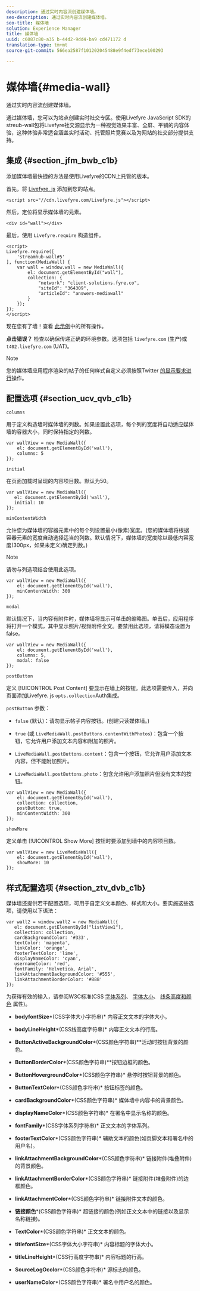 ```yaml
---
description: 通过实时内容流创建媒体墙。
seo-description: 通过实时内容流创建媒体墙。
seo-title: 媒体墙
solution: Experience Manager
title: 媒体墙
uuid: c6087c80-a35 b-44d2-9dd4-ba9 cd471172 d
translation-type: tm+mt
source-git-commit: 566ea2587f101202045488e9f4edf73ece100293

---
```



# 媒体墙{#media-wall}

通过实时内容流创建媒体墙。

通过媒体墙，您可以为站点创建实时社交专区。使用Livefyre JavaScript SDK的streub-wall包将Livefyre社交源显示为一种视觉效果丰富、全屏、平铺的内容体验，这种体验非常适合涵盖实时活动、托管照片竞赛以及为网站的社交部分提供支持。

## 集成 {#section_jfm_bwb_c1b}

添加媒体墙最快捷的方法是使用Livefyre的CDN上托管的版本。

首先，将 [Livefyre. js](https://github.com/Livefyre/Livefyre.js) 添加到您的站点。

```
<script src="//cdn.livefyre.com/Livefyre.js"></script> 
```

然后，定位将显示媒体墙的元素。

```
<div id="wall"></div>
```

最后，使用 `Livefyre.require` 构造组件。

```
<script> 
Livefyre.require([ 
    'streamhub-wall#5' 
], function(MediaWall) {     
    var wall = window.wall = new MediaWall({ 
        el: document.getElementById("wall"), 
        collection: { 
            "network": "client-solutions.fyre.co", 
            "siteId": "364309", 
            "articleId": "answers-mediawall" 
        } 
    }); 
}); 
</script>
```

现在您有了墙！查看 [此示例](https://codepen.io/gobengo/pen/dFwDL)中的所有操作。

**点击错误？** 检查以确保传递正确的环境参数。选项包括 `livefyre.com` (生产)或 `t402.livefyre.com` (UAT)。

>[!NOTE]
>
>您的媒体墙应用程序渲染的帖子的任何样式自定义必须按照Twitter [的显示要求进行](https://dev.twitter.com/terms/display-requirements)操作。

## 配置选项 {#section_ucv_qvb_c1b}

`columns`

用于定义构造墙时媒体墙的列数。如果设置此选项，每个列的宽度将自动适应媒体墙的容器大小，同时保持指定的列数。

```
var wallView = new MediaWall({ 
    el: document.getElementById('wall'), 
    columns: 5 
});
```

`initial`

在页面加载时呈现的内容项目数。默认为50。

```
var wallView = new MediaWall({ 
   el: document.getElementById('wall'), 
   initial: 10 
});
```

`minContentWidth`

允许您为媒体墙的容器元素中的每个列设置最小(像素)宽度。(您的媒体墙将根据容器元素的宽度自动选择适当的列数。默认情况下，媒体墙的宽度除以最低内容宽度(300px，如果未定义)确定列数。)

>[!NOTE]
>
>请勿与列选项结合使用此选项。

```
var wallView = new MediaWall({ 
    el: document.getElementById('wall'), 
    minContentWidth: 300 
});
```

`modal`

默认情况下，当内容有附件时，媒体墙将显示可单击的缩略图。单击后，应用程序将打开一个模式，其中显示照片/视频附件全文。要禁用此选项，请将模态设置为false。

```
var wallView = new MediaWall({ 
    el: document.getElementById('wall'), 
    columns: 5, 
    modal: false 
});
```

`postButton`

定义 [!UICONTROL Post Content] 要显示在墙上的按钮。此选项需要传入，并向页面添加Livefyre. js `opts.collection`Auth集成。

`postButton` 参数：

* `false` (默认)：请勿显示帖子内容按钮。(创建只读媒体墙。)
* `true` (或 `LiveMediaWall.postButtons.contentWithPhotos`)：包含一个按钮，它允许用户添加文本内容和附加的照片。

* `LiveMediaWall.postButtons.content`：包含一个按钮，它允许用户添加文本内容，但不能附加照片。
* `LiveMediaWall.postButtons.photo`：包含允许用户添加照片但没有文本的按钮。

```
var wallView = new MediaWall({ 
    el: document.getElementById('wall'), 
    collection: collection, 
    postButton: true, 
    minContentWidth: 300 
});
```

`showMore`

定义单击 [!UICONTROL Show More] 按钮时要添加到墙中的内容项目数。

```
var wallView = new LiveMediaWall({ 
    el: document.getElementById('wall'), 
    showMore: 10 
});
```

## 样式配置选项 {#section_ztv_dvb_c1b}

媒体墙还提供若干配置选项，可用于自定义文本颜色、样式和大小。要实施这些选项，请使用以下语法：

```
var wall2 = window.wall2 = new MediaWall({ 
   el: document.getElementById("listView1"), 
   collection: collection, 
   cardBackgroundColor: '#333', 
   textColor: 'magenta', 
   linkColor: 'orange', 
   footerTextColor: 'lime', 
   displayNameColor: 'cyan', 
   usernameColor: 'red', 
   fontFamily: 'Helvetica, Arial', 
   linkAttachmentBackgroundColor: '#555', 
   linkAttachmentBorderColor: '#888' 
}); 
```

为获得有效的输入，请参阅W3C标准(CSS [字体系列](https://www.w3.org/TR/CSS2/fonts.html#propdef-font-family)、 [字体大小](https://www.w3.org/TR/CSS2/fonts.html#font-size-props)、 [线条高度和](https://www.w3.org/TR/CSS2/visudet.html#propdef-line-height)[颜色](https://www.w3.org/TR/css3-color/#colorunits) 属性)。

* **bodyfontSize***(CSS字体大小字符串)* 内容正文文本的字体大小。

* **bodyLineHeight***(CSS线高度字符串)* 内容正文文本的行高。

* **ButtonActiveBackgroundColor***(CSS颜色字符串)**活动时按钮背景的颜色。

* **ButtonBorderColor***(CSS颜色字符串)**按钮边框的颜色。

* **ButtonHovergroundColor***(CSS颜色字符串)* 悬停时按钮背景的颜色。

* **ButtonTextColor***(CSS颜色字符串)* 按钮标签的颜色。

* **cardBackgroundColor***(CSS颜色字符串)* 媒体墙中内容卡的背景颜色。

* **displayNameColor***(CSS颜色字符串)* 在署名中显示名称的颜色。

* **fontFamily***(CSS字体系列字符串)* 正文文本的字体系列。

* **footerTextColor***(CSS颜色字符串)* 辅助文本的颜色(如页脚文本和署名中的用户名)。

* **linkAttachmentBackgroundColor***(CSS颜色字符串)* 链接附件(堆叠附件)的背景颜色。

* **linkAttachmentBorderColor***(CSS颜色字符串)* 链接附件(堆叠附件)的边框颜色。

* **linkAttachmentColor***(CSS颜色字符串)* 链接附件文本的颜色。

* **链接颜色***(CSS颜色字符串)* 超链接的颜色(例如正文文本中的链接以及显示名称链接)。

* **TextColor***(CSS颜色字符串)* 正文文本的颜色。

* **titlefontSize***(CSS字体大小字符串)* 内容标题的字体大小。

* **titleLineHeight***(CSS行高度字符串)* 内容标题的行高。

* **SourceLogOcolor***(CSS颜色字符串)* 源标志的颜色。

* **userNameColor***(CSS颜色字符串)* 署名中用户名的颜色。

